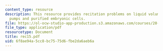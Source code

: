 ```yaml
---
content_type: resource
description: This resource provides recitation problems on liquid volume, osmotic
  pumps and purified embryonic cells.
file: https://ol-ocw-studio-app-production.s3.amazonaws.com/courses/20-110j-thermodynamics-of-biomolecular-systems-fall-2005/6f8ae94a5cc8bc7575d6fbe2da6aeb6a_rec15.pdf
file_type: application/pdf
resourcetype: Document
title: rec15.pdf
uid: 6f8ae94a-5cc8-bc75-75d6-fbe2da6aeb6a
---
```

